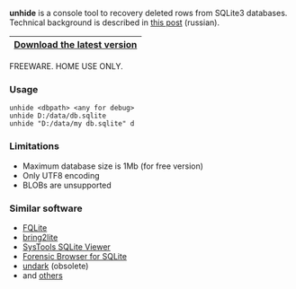 **unhide** is a console tool to recovery deleted rows from SQLite3 databases.<br>
Technical background is described in [this post](https://habr.com/ru/post/575090/) (russian).<br>

|[**Download the latest version**](https://github.com/little-brother/sqlite-unhide/releases/latest)|
|-------------------------------------------------------------------------------------------|


FREEWARE. HOME USE ONLY.

### Usage
```
unhide <dbpath> <any for debug>
unhide D:/data/db.sqlite
unhide "D:/data/my db.sqlite" d
```

### Limitations
* Maximum database size is 1Mb (for free version)
* Only UTF8 encoding
* BLOBs are unsupported

### Similar software
* [FQLite](https://www.staff.hs-mittweida.de/~pawlaszc/fqlite/)
* [bring2lite](https://github.com/bring2lite/bring2lite)
* [SysTools SQLite Viewer](https://www.systoolsgroup.com/sqlite-viewer.html)
* [Forensic Browser for SQLite](https://sqliteforensictoolkit.com/sqlite-forensic-toolkit/forensic-browser-for-sqlite/) 
* [undark](http://pldaniels.com/undark/) (obsolete)
* and [others](https://www.google.com/search?client=firefox-b-d&q=sqlite+forensics+softwares)
